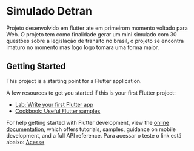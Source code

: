 # Simulado Detran

Projeto desenvolvido em flutter ate em primeirom momento voltado para Web. O projeto tem como finalidade gerar um mini simulado com 30 questões sobre a legislação de transito no brasil, o projeto se encontra imaturo no momento mas logo logo tomara uma forma maior.

## Getting Started

This project is a starting point for a Flutter application.

A few resources to get you started if this is your first Flutter project:

- [Lab: Write your first Flutter app](https://docs.flutter.dev/get-started/codelab)
- [Cookbook: Useful Flutter samples](https://docs.flutter.dev/cookbook)

For help getting started with Flutter development, view the
[online documentation](https://docs.flutter.dev/), which offers tutorials,
samples, guidance on mobile development, and a full API reference.
Para acessar o teste o link está abaixo:
[Acesse](https://detransim.web.app/ "Simulado Detran")

